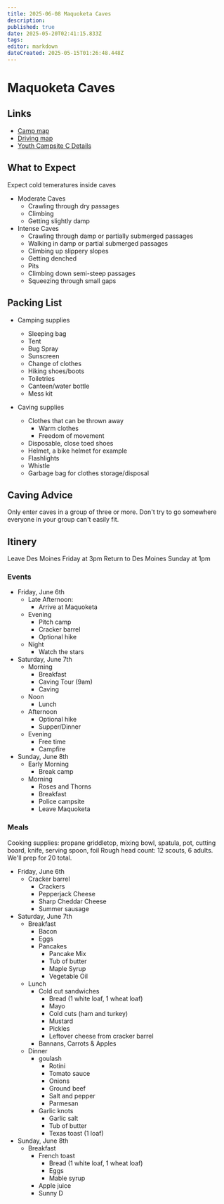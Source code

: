 ```yaml
---
title: 2025-06-08 Maquoketa Caves
description: 
published: true
date: 2025-05-20T02:41:15.833Z
tags: 
editor: markdown
dateCreated: 2025-05-15T01:26:48.448Z
---
```


# Maquoketa Caves

## Links

- [Camp map](https://www.iowadnr.gov/media/1251/download)
- [Driving map](https://maps.app.goo.gl/6SP13xjDMLVqLufw7)
- [Youth Campsite C Details]( https://iowastateparks.reserveamerica.com/camping/maquoketa-caves-state-park/r/campsiteDetails.do?contractCode=IA&siteId=7879&parkId=610127)

## What to Expect

Expect cold temeratures inside caves

- Moderate Caves
  - Crawling through dry passages
  - Climbing
  - Getting slightly damp
- Intense Caves
  - Crawling through damp or partially submerged passages
  - Walking in damp or partial submerged passages
  - Climbing up slippery slopes
  - Getting denched
  - Pits
  - Climbing down semi-steep passages
  - Squeezing through small gaps

## Packing List

- Camping supplies
  - Sleeping bag
  - Tent
  - Bug Spray
  - Sunscreen
  - Change of clothes
  - Hiking shoes/boots
  - Toiletries
  - Canteen/water bottle
  - Mess kit
  
- Caving supplies
  - Clothes that can be thrown away
    - Warm clothes
    - Freedom of movement
  - Disposable, close toed shoes
  - Helmet, a bike helmet for example
  - Flashlights
  - Whistle
  - Garbage bag for clothes storage/disposal
  
## Caving Advice

Only enter caves in a group of three or more. Don't try to go somewhere everyone in your group can't easily fit.

## Itinery

Leave Des Moines Friday at 3pm
Return to Des Moines Sunday at 1pm

### Events

- Friday, June 6th
  - Late Afternoon:
    - Arrive at Maquoketa
  - Evening
    - Pitch camp
    - Cracker barrel
    - Optional hike
  - Night
    - Watch the stars
- Saturday, June 7th
  - Morning
    - Breakfast
    - Caving Tour (9am)
    - Caving
  - Noon
    - Lunch
  - Afternoon
    - Optional hike
    - Supper/Dinner
  - Evening
    - Free time
    - Campfire
- Sunday, June 8th
  - Early Morning
    - Break camp
  - Morning
    - Roses and Thorns
    - Breakfast
    - Police campsite
    - Leave Maquoketa

### Meals
Cooking supplies: propane griddletop, mixing bowl, spatula, pot, cutting board, knife, serving spoon, foil
Rough head count: 12 scouts, 6 adults. We'll prep for 20 total.

- Friday, June 6th
  - Cracker barrel
    - Crackers
    - Pepperjack Cheese
    - Sharp Cheddar Cheese
    - Summer sausage
- Saturday, June 7th
  - Breakfast
    - Bacon
    - Eggs
    - Pancakes
      - Pancake Mix
      - Tub of butter
      - Maple Syrup
      - Vegetable Oil
  - Lunch
    - Cold cut sandwiches
      - Bread (1 white loaf, 1 wheat loaf) 
      - Mayo
      - Cold cuts (ham and turkey)
      - Mustard
      - Pickles
      - Leftover cheese from cracker barrel
    - Bannans, Carrots & Apples
  - Dinner
    - goulash
      - Rotini
      - Tomato sauce
      - Onions
      - Ground beef
      - Salt and pepper
      - Parmesan
    - Garlic knots
      - Garlic salt
      - Tub of butter
      - Texas toast (1 loaf)
- Sunday, June 8th
  - Breakfast
    - French toast
      - Bread (1 white loaf, 1 wheat loaf) 
      - Eggs
      - Mable syrup
    - Apple juice
    - Sunny D